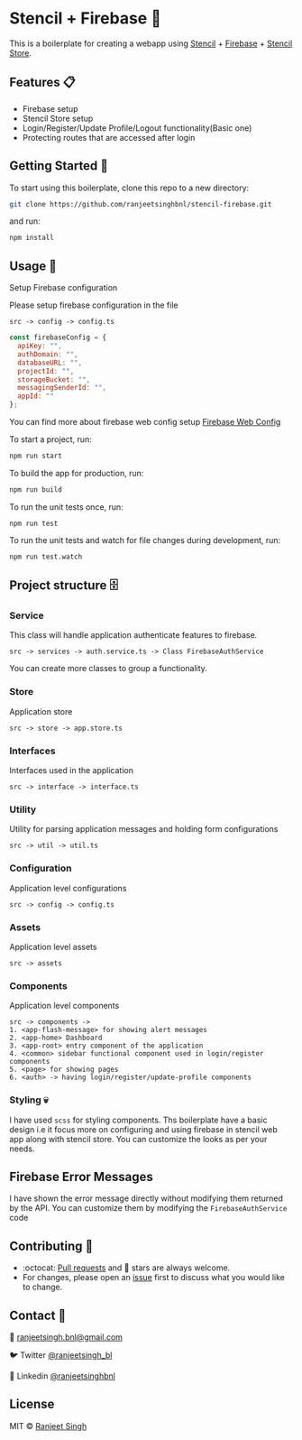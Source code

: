 # Stencil + Firebase 👋
This is a boilerplate for creating a webapp using [Stencil](https://github.com/ionic-team/stencil) + [Firebase](https://firebase.google.com) + [Stencil Store](https://stenciljs.com/docs/stencil-store). 


## Features 📋

- Firebase setup
- Stencil Store setup
- Login/Register/Update Profile/Logout functionality(Basic one)
- Protecting routes that are accessed after login

## Getting Started 🚀

To start using this boilerplate, clone this repo to a new directory:

```bash
git clone https://github.com/ranjeetsinghbnl/stencil-firebase.git
```

and run:

```bash
npm install
```

## Usage 🚊

Setup Firebase configuration

Please setup firebase configuration in the file
```
src -> config -> config.ts
```
```js
const firebaseConfig = {
  apiKey: "",
  authDomain: "",
  databaseURL: "",
  projectId: "",
  storageBucket: "",
  messagingSenderId: "",
  appId: ""
};
```
You can find more about firebase web config setup [Firebase Web Config](https://firebase.google.com/docs/web/setup)

To start a project, run:
```bash
npm run start
```

To build the app for production, run:

```bash
npm run build
```

To run the unit tests once, run:

```
npm run test
```

To run the unit tests and watch for file changes during development, run:

```
npm run test.watch
```

## Project structure 🗄️

### Service
This class will handle application authenticate features to firebase.
```
src -> services -> auth.service.ts -> Class FirebaseAuthService
```
You can create more classes to group a functionality.

### Store
Application store
```
src -> store -> app.store.ts
```

### Interfaces
Interfaces used in the application
```
src -> interface -> interface.ts
```
### Utility
Utility for parsing application messages and holding form configurations
```
src -> util -> util.ts
```
### Configuration
Application level configurations
```
src -> config -> config.ts
```
### Assets
Application level assets
```
src -> assets
```
### Components
Application level components

```
src -> components ->
1. <app-flash-message> for showing alert messages
2. <app-home> Dashboard 
3. <app-root> entry component of the application
4. <common> sidebar functional component used in login/register components
5. <page> for showing pages
6. <auth> -> having login/register/update-profile components
```

### Styling 💀
I have used `scss` for styling components. Ths boilerplate have a basic design i.e it focus more on configuring and using firebase in stencil web app along with stencil store. You can customize the looks as per your needs.

## Firebase Error Messages
I have shown the error message directly without modifying them returned by the API. You can customize them by modifying the `FirebaseAuthService` code

## Contributing 👏
- :octocat: [Pull requests](https://github.com/ranjeetsinghbnl/stencil-firebase/pulls) and 🌟 stars are always welcome.
- For changes, please open an [issue](https://github.com/ranjeetsinghbnl/stencil-firebase/pulls) first to discuss what you would like to change.

## Contact 📩
📧 ranjeetsingh.bnl@gmail.com

🐦 Twitter [@ranjeetsingh_bl](https://twitter.com/ranjeetsingh_bl)

💼 Linkedin [@ranjeetsinghbnl](linkedin.com/in/ranjeetsinghbnl)

## License
MIT &copy; [Ranjeet Singh](https://github.com/ranjeetsinghbnl)

